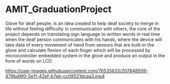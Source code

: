 # AMIT_GraduationProject

Glove for deaf people, is an idea created to help deaf society to merge in life without feeling difficulty in communication with others, 
the core of the project depends on translating sign language to written words in real time when the deaf person communicates with his hands, where the device will 
take data of every movement of hand from sensors that are built-in the glove and calculate flexion of each finger which will be processed by microcontroller 
embedded system in the glove and produce an output in the form of words on LCD.


https://user-images.githubusercontent.com/76535633/207848509-479bd9f0-5e11-42ef-b7eb-cc09521dcaa3.mp4

